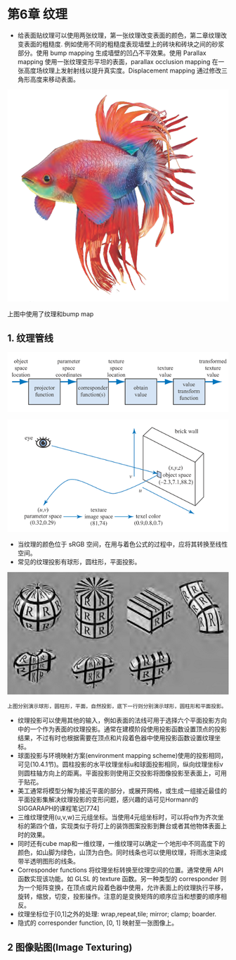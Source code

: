 # 第6章 纹理
* 给表面贴纹理可以使用两张纹理，第一张纹理改变表面的颜色，第二章纹理改变表面的粗糙度. 例如使用不同的粗糙度表现墙壁上的砖块和砖块之间的砂浆部分。使用 bump mapping 生成墙壁的凹凸不平效果。使用 Parallax mapping 使用一张纹理变形平坦的表面，parallax occlusion mapping 在一张高度场纹理上发射射线以提升真实度。Displacement mapping 通过修改三角形高度来移动表面。

![](Media/Figure_06_01.png)

上图中使用了纹理和bump map

## 1. 纹理管线

![](Media/Figure_06_02.png)

![](Media/Figure_06_03.png)

* 当纹理的颜色位于 sRGB 空间，在用与着色公式的过程中，应将其转换至线性空间。
* 常见的纹理投影有球形，圆柱形，平面投影。

![](Media/Figure_06_04.png)

    上图分别演示球形，圆柱形，平面，自然投影，底下一行则分别演示球形，圆柱形和平面投影。

* 纹理投影可以使用其他的输入，例如表面的法线可用于选择六个平面投影方向中的一个作为表面的纹理投影。通常在建模阶段使用投影函数设置顶点的投影结果，不过有时也根据需要在顶点和片段着色器中使用投影函数设置纹理坐标。
* 球面投影与环境映射方案(environment mapping scheme)使用的投影相同，可见(10.4.1节)。圆柱投影的水平纹理坐标u和球面投影相同，纵向纹理坐标v则圆柱轴方向上的距离。平面投影则使用正交投影将图像投影至表面上，可用于贴花。
* 美工通常将模型分解为接近平面的部分，或展开网格，或生成一组接近最佳的平面投影集解决纹理投影的变形问题，感兴趣的话可见Hormann的SIGGARAPH的课程笔记[774]
* 三维纹理使用(u,v,w)三元组坐标。当使用4元组坐标时，可以将q作为齐次坐标的第四个值，实现类似于将灯上的装饰图案投影到舞台或者其他物体表面上时的效果。
* 同时还有cube map和一维纹理，一维纹理可以确定一个地形中不同高度下的颜色，如山脚为绿色，山顶为白色。同时线条也可以使用纹理，将雨水渲染成带半透明图形的线条。
* Corresponder functions 将纹理坐标转换至纹理空间的位置。通常使用 API 函数实现该功能。如 GLSL 的 texture 函数。另一种类型的 corresponder 则为一个矩阵变换，在顶点或片段着色器中使用，允许表面上的纹理执行平移，旋转，缩放，切变，投影操作。注意的是变换矩阵的顺序应当和想要的顺序相反。
* 纹理坐标位于[0,1]之外的处理: wrap,repeat,tile; mirror; clamp; boarder.
* 隐式的 corresponder function, [0, 1] 映射至一张图像上。

## 2 图像贴图(Image Texturing)